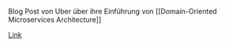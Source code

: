 Blog Post von Uber über ihre Einführung von [[Domain-Oriented Microservices Architecture]]

[Link](https://www.uber.com/en-DE/blog/microservice-architecture/)